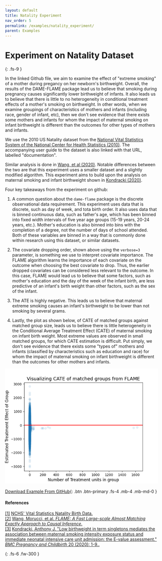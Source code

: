 ```yaml
---
layout: default
title: Natality Experiment 
nav_order: 5
permalink: /examples/natality_experiment/
parent: Examples
---
```


# Experiment on Natality Dataset
{: .fs-9 }

In the linked Github file, we aim to examine the effect of "extreme smoking" of a mother during pregancy on her newborn's birthweight. Overall, the results of the DAME-FLAME package lead us to believe that smoking during pregnancy causes significantly lower birthweight of infants. It also leads us to believe that there is little to no heterogeneity in conditional treatment effects of a mother's smoking on birthweight. In other words, when we examine groupings of characteristics of mothers and infants (including race, gender of infant, etc), then we don't see evidence that there exists some mothers and infants for whom the impact of maternal smoking on infant birthweight is different than the outcomes for other types of mothers and infants.

We use the 2010 US Natality dataset from the <a href="#references">National Vital Statistics System of the National Center for Health Statistics (2010)</a>.  The accompanying user guide to the dataset is also linked with that URL, labelled "documentation".

Similar analysis is done in <a href="#references">Wang, et al (2020)</a>. Notable differences between the two are that this experiment uses a smaller dataset and a slightly modified algorithm. This experiment aims to build upon the analysis on maternal smoking and infant birthweight shown in <a href="#references"> Kondracki (2020)</a>. 

Four key takeaways from the experiment on github:
1. A common question about the `dame-flame` package is the discrete observational data requirement. This experiment uses data that is discrete, such as day of week, and tota birth order. It also uses data that is binned continuous data, such as father's age, which has been binned into fixed width intervals of five year age groups (15-19 years, 20-24 years, etc.). Mother's education is also binned into bins with the completion of a degree, not the number of days of school attended. Both of these variables are binned in a way that is commonly done within research using this dataset, or similar datasets. 

 2. The covariate dropping order, shown above using the `verbose=3` parameter, is something we use to interpret covariate importance. The FLAME algorithm learns the importance of each covariate on the outcome when choosing the best covariate to drop. Thus, the earlier dropped covariates can be considered less relevant to the outcome. In this case, FLAME would lead us to believe that some factors, such as mother's education and the day of the week of the infant birth, are less predictive of an infant's birth weight than other factors, such as the sex of the infant.

3. The ATE is highly negative. This leads us to believe that maternal extreme smoking causes an infant's birthweight to be lower than not smoking by several grams.

4. Lastly, the plot as shown below, of CATE of matched groups against matched group size, leads us to believe there is little heterogeneity in the Conditional Average Treatment Effect (CATE) of maternal smoking on infant birth weight. Most extreme values are observed in small matched groups, for which CATE estimation is difficult. Put simply, we don't see evidence that there exists some "types of" mothers and infants (classified by characteristics such as education and race) for whom the impact of maternal smoking on infant birthweight is different than the outcomes for other mothers and infants.


![Graph](https://raw.githubusercontent.com/nehargupta/dame-flame-experiments/master/Natality_Dataset_CATE_mgs.png "Graph")

[Download Example From GitHub](https://raw.githack.com/nehargupta/dame-flame-experiments/master/Natality_Experiment.html){: .btn .btn-primary .fs-4 .mb-4 .mb-md-0 }


<div id="references" class="language-markdown highlighter-rouge">
  <h4>References</h4>
    <a class="number" href="#exact-matching">[1]</a> 
    <a href="http://www2.nber.org/data/vital-statistics-natality-data.html">
    NCHS' Vital Statistics Natality Birth Data.
  </a>
  <br>
  <a class="number" href="#exact-matching">[2]</a> 
    <a href="https://arxiv.org/abs/1707.06315">
    Wang, Morucci, et al. <i>FLAME: A Fast Large-scale Almost Matching Exactly Approach to Causal Inference</i>.
  </a>
  <br>
  <a class="number" href="#exact-matching">[3]</a> 
    <a href="https://link.springer.com/content/pdf/10.1186/s12884-020-02981-1.pdf">
    Kondracki, Anthony J. "Low birthweight in term singletons mediates the association between maternal smoking intensity exposure status and immediate neonatal intensive care unit admission: the E-value assessment."<i> BMC Pregnancy and Childbirth </i>20 (2020): 1-9..
  </a>
</div>


{: .fs-6 .fw-300 }
